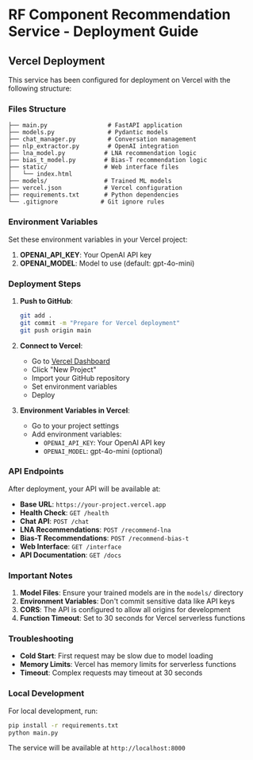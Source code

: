 # RF Component Recommendation Service - Deployment Guide

## Vercel Deployment

This service has been configured for deployment on Vercel with the following structure:

### Files Structure
```
├── main.py                 # FastAPI application
├── models.py               # Pydantic models
├── chat_manager.py         # Conversation management
├── nlp_extractor.py        # OpenAI integration
├── lna_model.py           # LNA recommendation logic
├── bias_t_model.py        # Bias-T recommendation logic
├── static/                # Web interface files
│   └── index.html
├── models/                # Trained ML models
├── vercel.json            # Vercel configuration
├── requirements.txt       # Python dependencies
└── .gitignore            # Git ignore rules
```

### Environment Variables

Set these environment variables in your Vercel project:

1. **OPENAI_API_KEY**: Your OpenAI API key
2. **OPENAI_MODEL**: Model to use (default: gpt-4o-mini)

### Deployment Steps

1. **Push to GitHub**:
   ```bash
   git add .
   git commit -m "Prepare for Vercel deployment"
   git push origin main
   ```

2. **Connect to Vercel**:
   - Go to [Vercel Dashboard](https://vercel.com/dashboard)
   - Click "New Project"
   - Import your GitHub repository
   - Set environment variables
   - Deploy

3. **Environment Variables in Vercel**:
   - Go to your project settings
   - Add environment variables:
     - `OPENAI_API_KEY`: Your OpenAI API key
     - `OPENAI_MODEL`: gpt-4o-mini (optional)

### API Endpoints

After deployment, your API will be available at:
- **Base URL**: `https://your-project.vercel.app`
- **Health Check**: `GET /health`
- **Chat API**: `POST /chat`
- **LNA Recommendations**: `POST /recommend-lna`
- **Bias-T Recommendations**: `POST /recommend-bias-t`
- **Web Interface**: `GET /interface`
- **API Documentation**: `GET /docs`

### Important Notes

1. **Model Files**: Ensure your trained models are in the `models/` directory
2. **Environment Variables**: Don't commit sensitive data like API keys
3. **CORS**: The API is configured to allow all origins for development
4. **Function Timeout**: Set to 30 seconds for Vercel serverless functions

### Troubleshooting

- **Cold Start**: First request may be slow due to model loading
- **Memory Limits**: Vercel has memory limits for serverless functions
- **Timeout**: Complex requests may timeout at 30 seconds

### Local Development

For local development, run:
```bash
pip install -r requirements.txt
python main.py
```

The service will be available at `http://localhost:8000`

